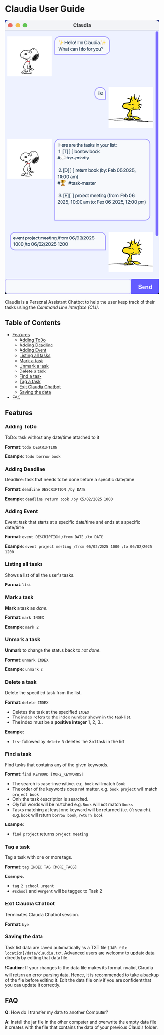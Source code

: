 # Claudia User Guide

![Claudia Chatbot](./docs/Ui.png)

Claudia is a Personal Assistant Chatbot to help the user keep track of their tasks using the *Command Line Interface (CLI)*.

## Table of Contents

- [Features](#features)
  - [Adding ToDo](#adding-todo)
  - [Adding Deadline](#adding-deadline)
  - [Adding Event](#adding-todo)
  - [Listing all tasks](#listing-all-tasks)
  - [Mark a task](#mark-a-task)
  - [Unmark a task](#unmark-a-task)
  - [Delete a task](#delete-a-task)
  - [Find a task](#find-a-task)
  - [Tag a task](#tag-a-task)
  - [Exit Claudia Chatbot](#exit-claudia-chatbot)
  - [Saving the data](#saving-the-data)
- [FAQ](#faq)

## Features

### Adding ToDo

ToDo: task without any date/time attached to it

**Format**: `todo DESCRIPTION`

**Example**: `todo borrow book`

### Adding Deadline

Deadline: task that needs to be done before a specific date/time

**Format**: `deadline DESCRIPTION /by DATE`

**Example**: `deadline return book /by 05/02/2025 1000`

### Adding Event

Event: task that starts at a specific date/time and ends at a specific date/time

**Format**: `event DESCRIPTION /from DATE /to DATE`

**Example**: `event project meeting /from 06/02/2025 1000 /to 06/02/2025 1200`

### Listing all tasks

Shows a list of all the user's tasks.

**Format**: `list`

### Mark a task

**Mark** a task as *done*.

**Format**: `mark INDEX`

**Example**: `mark 2`

### Unmark a task

**Unmark** to change the status back to *not done*.

**Format**: `unmark INDEX`

**Example**: `unmark 2`

### Delete a task

Delete the specified task from the list.

**Format**: `delete INDEX`

- Deletes the task at the specified `INDEX`
- The index refers to the index number shown in the task list.
- The index must be a **positive integer** 1, 2, 3...

**Example**:
- `list` followed by `delete 3` deletes the 3rd task in the list

### Find a task

Find tasks that contains any of the given keywords.

**Format**: `find KEYWORD [MORE_KEYWORDS]`

- The search is case-insensitive. e.g. `book` will match `Book`
- The order of the keywords does not matter. e.g. `book project` will match `project book`
- Only the task description is searched.
- Oly full words will be matched e.g. `Book` will not match `Books`
- Tasks matching at least one keyword will be returned (i.e. `OR` search). e.g. `book` will return `borrow book`, `return book`

**Example**:
- `find project` returns `project meeting`

### Tag a task

Tag a task with one or more tags.

**Format**: `tag INDEX TAG [MORE_TAGS]`

**Example**:
- `tag 2 school urgent`
- `#school` and `#urgent` will be tagged to Task 2

### Exit Claudia Chatbot

Terminates Claudia Chatbot session.

**Format**: `bye`

### Saving the data

Task list data are saved automatically as a TXT file `[JAR file location]/data/claudia.txt`. Advanced users are welcome to update data directly by editing that data file.

❗**Caution**: If your changes to the data file makes its format invalid, Claudia will return an error parsing data. Hence, it is recommended to take a backup of the file before editing it. Edit the data file only if you are confident that you can update it correctly.

## FAQ

**Q**: How do I transfer my data to another Computer?

**A**: Install the jar file in the other computer and overwrite the empty data file it creates with the file that contains the data of your previous Claudia folder.
